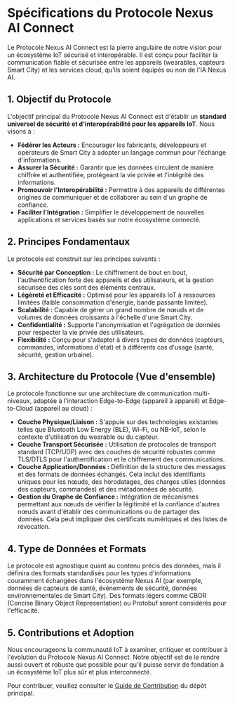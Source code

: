 # Spécifications du Protocole Nexus AI Connect

Le Protocole Nexus AI Connect est la pierre angulaire de notre vision pour un écosystème IoT sécurisé et interopérable. Il est conçu pour faciliter la communication fiable et sécurisée entre les appareils (wearables, capteurs Smart City) et les services cloud, qu'ils soient équipés ou non de l'IA Nexus AI.

## 1. Objectif du Protocole

L'objectif principal du Protocole Nexus AI Connect est d'établir un **standard universel de sécurité et d'interopérabilité pour les appareils IoT**. Nous visons à :

* **Fédérer les Acteurs :** Encourager les fabricants, développeurs et opérateurs de Smart City à adopter un langage commun pour l'échange d'informations.
* **Assurer la Sécurité :** Garantir que les données circulent de manière chiffrée et authentifiée, protégeant la vie privée et l'intégrité des informations.
* **Promouvoir l'Interopérabilité :** Permettre à des appareils de différentes origines de communiquer et de collaborer au sein d'un graphe de confiance.
* **Faciliter l'Intégration :** Simplifier le développement de nouvelles applications et services basés sur notre écosystème connecté.

## 2. Principes Fondamentaux

Le protocole est construit sur les principes suivants :

* **Sécurité par Conception :** Le chiffrement de bout en bout, l'authentification forte des appareils et des utilisateurs, et la gestion sécurisée des clés sont des éléments centraux.
* **Légèreté et Efficacité :** Optimisé pour les appareils IoT à ressources limitées (faible consommation d'énergie, bande passante limitée).
* **Scalabilité :** Capable de gérer un grand nombre de nœuds et de volumes de données croissants à l'échelle d'une Smart City.
* **Confidentialité :** Supporte l'anonymisation et l'agrégation de données pour respecter la vie privée des utilisateurs.
* **Flexibilité :** Conçu pour s'adapter à divers types de données (capteurs, commandes, informations d'état) et à différents cas d'usage (santé, sécurité, gestion urbaine).

## 3. Architecture du Protocole (Vue d'ensemble)

Le protocole fonctionne sur une architecture de communication multi-niveaux, adaptée à l'interaction Edge-to-Edge (appareil à appareil) et Edge-to-Cloud (appareil au cloud) :

* **Couche Physique/Liaison :** S'appuie sur des technologies existantes telles que Bluetooth Low Energy (BLE), Wi-Fi, ou NB-IoT, selon le contexte d'utilisation du wearable ou du capteur.
* **Couche Transport Sécurisée :** Utilisation de protocoles de transport standard (TCP/UDP) avec des couches de sécurité robustes comme TLS/DTLS pour l'authentification et le chiffrement des communications.
* **Couche Application/Données :** Définition de la structure des messages et des formats de données échangés. Cela inclut des identifiants uniques pour les nœuds, des horodatages, des charges utiles (données des capteurs, commandes) et des métadonnées de sécurité.
* **Gestion du Graphe de Confiance :** Intégration de mécanismes permettant aux nœuds de vérifier la légitimité et la confiance d'autres nœuds avant d'établir des communications ou de partager des données. Cela peut impliquer des certificats numériques et des listes de révocation.

## 4. Type de Données et Formats

Le protocole est agnostique quant au contenu précis des données, mais il définira des formats standardisés pour les types d'informations couramment échangées dans l'écosystème Nexus AI (par exemple, données de capteurs de santé, événements de sécurité, données environnementales de Smart City). Des formats légers comme CBOR (Concise Binary Object Representation) ou Protobuf seront considérés pour l'efficacité.

## 5. Contributions et Adoption

Nous encourageons la communauté IoT à examiner, critiquer et contribuer à l'évolution du Protocole Nexus AI Connect. Notre objectif est de le rendre aussi ouvert et robuste que possible pour qu'il puisse servir de fondation à un écosystème IoT plus sûr et plus interconnecté.

Pour contribuer, veuillez consulter le [Guide de Contribution](./../../CONTRIBUTING.md) du dépôt principal.
